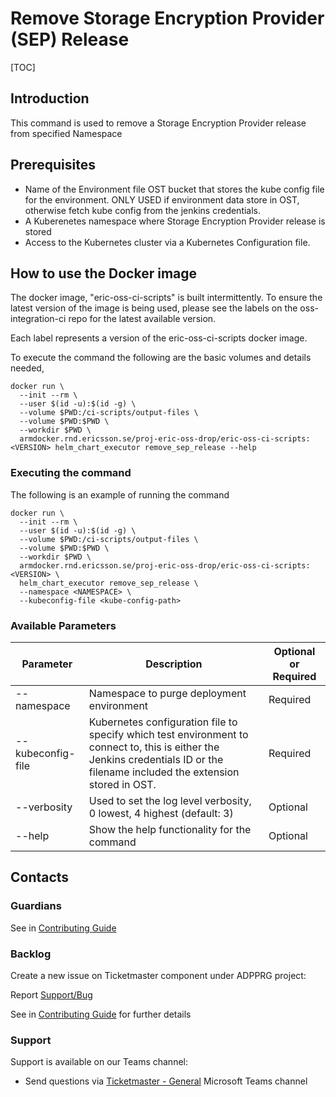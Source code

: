 # Remove Storage Encryption Provider (SEP) Release

[TOC]

## Introduction
This command is used to remove a Storage Encryption Provider release from specified Namespace

## Prerequisites
- Name of the Environment file OST bucket that stores the kube config file for the environment. ONLY USED if environment data store in OST, otherwise fetch kube config from the jenkins credentials.
- A Kuberenetes namespace where Storage Encryption Provider release is stored
- Access to the Kubernetes cluster via a Kubernetes Configuration file.


## How to use the Docker image
The docker image, "eric-oss-ci-scripts" is built intermittently.
To ensure the latest version of the image is being used, please see the labels on the oss-integration-ci
repo for the latest available version.

Each label represents a version of the eric-oss-ci-scripts docker image.

To execute the command the following are the basic volumes and details needed,
```
docker run \
  --init --rm \
  --user $(id -u):$(id -g) \
  --volume $PWD:/ci-scripts/output-files \
  --volume $PWD:$PWD \
  --workdir $PWD \
  armdocker.rnd.ericsson.se/proj-eric-oss-drop/eric-oss-ci-scripts:<VERSION> helm_chart_executor remove_sep_release --help
 ```

### Executing the command
The following is an example of running the command
```
docker run \
  --init --rm \
  --user $(id -u):$(id -g) \
  --volume $PWD:/ci-scripts/output-files \
  --volume $PWD:$PWD \
  --workdir $PWD \
  armdocker.rnd.ericsson.se/proj-eric-oss-drop/eric-oss-ci-scripts:<VERSION> \
  helm_chart_executor remove_sep_release \
  --namespace <NAMESPACE> \
  --kubeconfig-file <kube-config-path>
```


### Available Parameters
| Parameter               | Description                                                                                                                                                                    | Optional or Required |
|-------------------------|--------------------------------------------------------------------------------------------------------------------------------------------------------------------------------|----------------------|
| --namespace             | Namespace to purge deployment environment                                                                                                                                      | Required             |
| --kubeconfig-file       | Kubernetes configuration file to specify which test environment to connect to, this is either the Jenkins credentials ID or the filename included the extension stored in OST. | Required             |
| --verbosity             | Used to set the log level verbosity, 0 lowest, 4 highest  (default: 3)                                                                                                         | Optional             |
| --help                  | Show the help functionality for the command                                                                                                                                    | Optional             |

## Contacts

### Guardians

See in [Contributing Guide](../../../Contribution_Guide.md)

### Backlog

Create a new issue on Ticketmaster component under ADPPRG project:

Report [Support/Bug](https://jira-oss.seli.wh.rnd.internal.ericsson.com/browse/IDUN-4091)

See in [Contributing Guide](../../../Contribution_Guide.md) for further details

### Support

Support is available on our Teams channel:

- Send questions via
  [Ticketmaster - General](https://teams.microsoft.com/l/channel/19%3a9f5ed758e3a6405daffee42e0284268b%40thread.skype/General?groupId=1483901a-b5c4-445a-b707-aa7a5d0c1b4c&tenantId=92e84ceb-fbfd-47ab-be52-080c6b87953f)
  Microsoft Teams channel